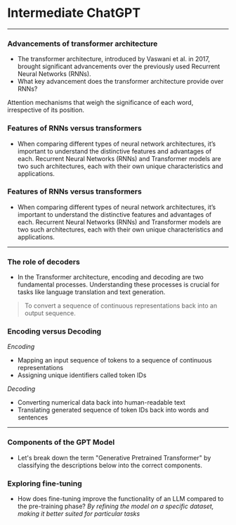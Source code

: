 # Intermediate ChatGPT
---
### Advancements of transformer architecture
* The transformer architecture, introduced by Vaswani et al. in 2017, brought significant advancements over the previously used Recurrent Neural Networks (RNNs).
* What key advancement does the transformer architecture provide over RNNs?

Attention mechanisms that weigh the significance of each word, irrespective of its position.
### Features of RNNs versus transformers
* When comparing different types of neural network architectures, it’s important to understand the distinctive features and advantages of each. Recurrent Neural Networks (RNNs) and Transformer models are two such architectures, each with their own unique characteristics and applications.

### Features of RNNs versus transformers
* When comparing different types of neural network architectures, it’s important to understand the distinctive features and advantages of each. Recurrent Neural Networks (RNNs) and Transformer models are two such architectures, each with their own unique characteristics and applications.
---
### The role of decoders
* In the Transformer architecture, encoding and decoding are two fundamental processes. Understanding these processes is crucial for tasks like language translation and text generation.
> To convert a sequence of continuous representations back into an output sequence.

### Encoding versus Decoding
*Encoding*
- Mapping an input sequence of tokens to a sequence of continuous representations
- Assigning unique identifiers called token IDs
   
*Decoding*
- Converting numerical data back into human-readable text
- Translating generated sequence of token IDs back into words and sentences
---
### Components of the GPT Model
* Let's break down the term "Generative Pretrained Transformer" by classifying the descriptions below into the correct components.

### Exploring fine-tuning
* How does fine-tuning improve the functionality of an LLM compared to the pre-training phase?
*By refining the model on a specific dataset, making it better suited for particular tasks*
